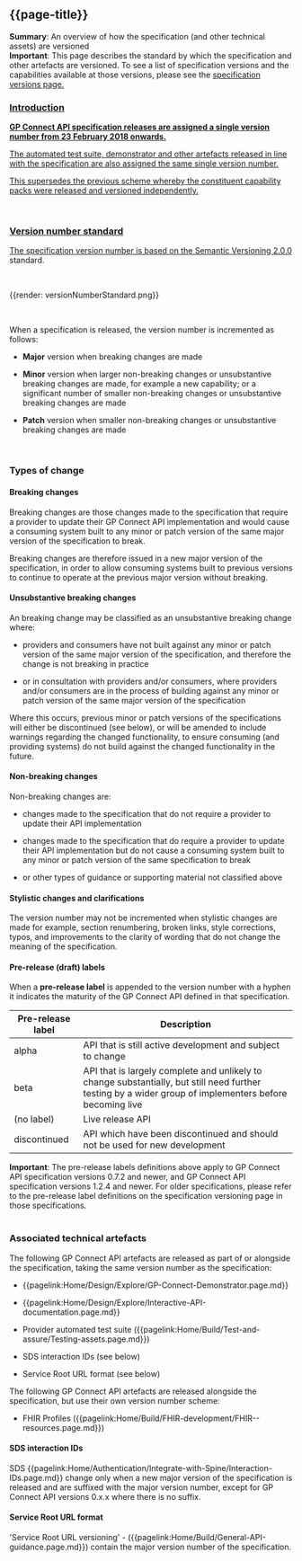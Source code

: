 ## {{page-title}}

<div class="nhsd-a-box nhsd-a-box--bg-light-blue nhsd-!t-margin-bottom-6 nhsd-t-body">
<b>Summary</b>: An overview of how the specification (and other technical assets) are versioned
</div>

<div class="nhsd-a-box nhsd-a-box--bg-light-yellow nhsd-!t-margin-bottom-6 nhsd-t-body">
<b>Important</b>: This page describes the standard by which the specification and other artefacts are versioned. To see a list of specification versions and the capabilities available at those versions, please see the <a href="https://digital.nhs.uk/services/gp-connect/develop-gp-connect-services/specifications-for-developers">specification versions page.
</div>

### Introduction

<b>GP Connect API specification releases are assigned a single version number from 23 February 2018 onwards.</b>

The automated test suite, demonstrator and other artefacts released in line with the specification are also assigned the same single version number.

This supersedes the previous scheme whereby the constituent capability packs were released and versioned independently.

</br>

### Version number standard

The specification version number is based on the Semantic [Versioning 2.0.0](https://semver.org/) standard.

<br />

{{render: versionNumberStandard.png}}

<br />

When a specification is released, the version number is incremented as follows:

- <b>Major</b> version when breaking changes are made

- <b>Minor</b> version when larger non-breaking changes or unsubstantive breaking changes are made, for example a new capability; or a significant number of smaller non-breaking changes or unsubstantive breaking changes are made

- <b>Patch</b> version when smaller non-breaking changes or unsubstantive breaking changes are made

</br>

### Types of change

#### Breaking changes
Breaking changes are those changes made to the specification that require a provider to update their GP Connect API implementation and would cause a consuming system built to any minor or patch version of the same major version of the specification to break.

Breaking changes are therefore issued in a new major version of the specification, in order to allow consuming systems built to previous versions to continue to operate at the previous major version without breaking.

#### Unsubstantive breaking changes
An breaking change may be classified as an unsubstantive breaking change where:

- providers and consumers have not built against any minor or patch version of the same major version of the specification, and therefore the change is not breaking in practice

- or in consultation with providers and/or consumers, where providers and/or consumers are in the process of building against any minor or patch version of the same major version of the specification

Where this occurs, previous minor or patch versions of the specifications will either be discontinued (see below), or will be amended to include warnings regarding the changed functionality, to ensure consuming (and providing systems) do not build against the changed functionality in the future.

#### Non-breaking changes
Non-breaking changes are:

- changes made to the specification that do not require a provider to update their API implementation

- changes made to the specification that do require a provider to update their API implementation but do not cause a consuming system built to any minor or patch version of the same specification to break

- or other types of guidance or supporting material not classified above

#### Stylistic changes and clarifications
The version number may not be incremented when stylistic changes are made for example, section renumbering, broken links, style corrections, typos, and improvements to the clarity of wording that do not change the meaning of the specification.

#### Pre-release (draft) labels
When a <B>pre-release label</B> is appended to the version number with a hyphen it indicates the maturity of the GP Connect API defined in that specification.

<table data-responsive>
    <thead>
        <tr>
            <th>Pre-release label</th>
            <th>Description</th>
        </tr>
    </thead>
    <tbody>
        <tr>
            <td>alpha</td>
            <td>API that is still active development and subject to change</td>
        </tr>
        <tr>
            <td>beta</td>
            <td>API that is largely complete and unlikely to change substantially, but still need further testing by a wider group of implementers before becoming live</td>
        </tr>
        <tr>
            <td>(no label)</td>
            <td>Live release API</td>
        </tr>
        <tr>
            <td>discontinued</td>
            <td>API which have been discontinued and should not be used for new development</td>
        </tr>
    </tbody>
</table>

<div class="nhsd-a-box nhsd-a-box--bg-light-yellow nhsd-!t-margin-bottom-6 nhsd-t-body">
<b>Important</b>: The pre-release labels definitions above apply to GP Connect API specification versions 0.7.2 and newer, and GP Connect API specification versions 1.2.4 and newer. For older specifications, please refer to the pre-release label definitions on the specification versioning page in those specifications.
</div>

</br>

### Associated technical artefacts
The following GP Connect API artefacts are released as part of or alongside the specification, taking the same version number as the specification:

- {{pagelink:Home/Design/Explore/GP-Connect-Demonstrator.page.md}}

- {{pagelink:Home/Design/Explore/Interactive-API-documentation.page.md}}

- Provider automated test suite ({{pagelink:Home/Build/Test-and-assure/Testing-assets.page.md}})

- SDS interaction IDs (see below)

- Service Root URL format (see below)

The following GP Connect API artefacts are released alongside the specification, but use their own version number scheme:

- FHIR Profiles ({{pagelink:Home/Build/FHIR-development/FHIR--resources.page.md}})

#### SDS interaction IDs
SDS {{pagelink:Home/Authentication/Integrate-with-Spine/Interaction-IDs.page.md}} change only when a new major version of the specification is released and are suffixed with the major version number, except for GP Connect API versions 0.x.x where there is no suffix.

#### Service Root URL format
'Service Root URL versioning' - ({{pagelink:Home/Build/General-API-guidance.page.md}}) contain the major version number of the specification.